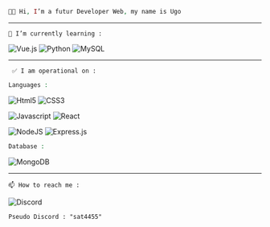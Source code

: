 ```php
👋🏻 Hi, I’m a futur Developer Web, my name is Ugo
```
---------------------------------------------------------
``` 🌱 I’m currently learning : ```

![Vue.js](https://img.shields.io/badge/Vue.js-35495E?style=for-the-badge&logo=vuedotjs&logoColor=4FC08D) ![Python](https://img.shields.io/badge/python-3670A0?style=for-the-badge&logo=python&logoColor=ffdd54) ![MySQL](https://img.shields.io/badge/mysql-%2300f.svg?style=for-the-badge&logo=mysql&logoColor=white)

---------------------------------------------------------
``` ✅ I am operational on :```
```php
Languages : 
```
![Html5](https://img.shields.io/badge/HTML5-E34F26?style=for-the-badge&logo=html5&logoColor=white) ![CSS3](https://img.shields.io/badge/CSS3-1572B6?style=for-the-badge&logo=css3&logoColor=white) 

![Javascript](https://img.shields.io/badge/JavaScript-323330?style=for-the-badge&logo=javascript&logoColor=F7DF1E) ![React](https://img.shields.io/badge/React-20232A?style=for-the-badge&logo=react&logoColor=61DAFB) 

![NodeJS](https://img.shields.io/badge/node.js-6DA55F?style=for-the-badge&logo=node.js&logoColor=white) ![Express.js](https://img.shields.io/badge/express.js-%23404d59.svg?style=for-the-badge&logo=express&logoColor=%2361DAFB)
```php
Database :
```
![MongoDB](https://img.shields.io/badge/MongoDB-%234ea94b.svg?style=for-the-badge&logo=mongodb&logoColor=white)
  
---------------------------------------------------------
```📫 How to reach me :```

![Discord](https://img.shields.io/badge/Discord-5865F2?style=for-the-badge&logo=discord&logoColor=white) 

  ```Pseudo Discord : "sat4455"```

<!---
Ugz31/Ugz31 is a ✨ special ✨ repository because its `README.md` (this file) appears on your GitHub profile.
You can click the Preview link to take a look at your changes.
--->
